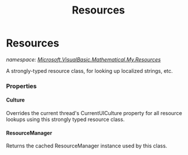 ﻿---
title: Resources
---

# Resources
_namespace: [Microsoft.VisualBasic.Mathematical.My.Resources](N-Microsoft.VisualBasic.Mathematical.My.Resources.html)_

A strongly-typed resource class, for looking up localized strings, etc.



### Properties

#### Culture
Overrides the current thread's CurrentUICulture property for all
 resource lookups using this strongly typed resource class.
#### ResourceManager
Returns the cached ResourceManager instance used by this class.

